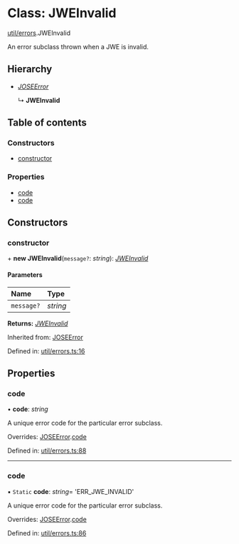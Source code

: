 # Class: JWEInvalid

[util/errors](../modules/util_errors.md).JWEInvalid

An error subclass thrown when a JWE is invalid.

## Hierarchy

- [*JOSEError*](util_errors.joseerror.md)

  ↳ **JWEInvalid**

## Table of contents

### Constructors

- [constructor](util_errors.jweinvalid.md#constructor)

### Properties

- [code](util_errors.jweinvalid.md#code)
- [code](util_errors.jweinvalid.md#code)

## Constructors

### constructor

\+ **new JWEInvalid**(`message?`: *string*): [*JWEInvalid*](util_errors.jweinvalid.md)

#### Parameters

| Name | Type |
| :------ | :------ |
| `message?` | *string* |

**Returns:** [*JWEInvalid*](util_errors.jweinvalid.md)

Inherited from: [JOSEError](util_errors.joseerror.md)

Defined in: [util/errors.ts:16](https://github.com/panva/jose/blob/v3.12.3/src/util/errors.ts#L16)

## Properties

### code

• **code**: *string*

A unique error code for the particular error subclass.

Overrides: [JOSEError](util_errors.joseerror.md).[code](util_errors.joseerror.md#code)

Defined in: [util/errors.ts:88](https://github.com/panva/jose/blob/v3.12.3/src/util/errors.ts#L88)

___

### code

▪ `Static` **code**: *string*= 'ERR\_JWE\_INVALID'

A unique error code for the particular error subclass.

Overrides: [JOSEError](util_errors.joseerror.md).[code](util_errors.joseerror.md#code)

Defined in: [util/errors.ts:86](https://github.com/panva/jose/blob/v3.12.3/src/util/errors.ts#L86)

